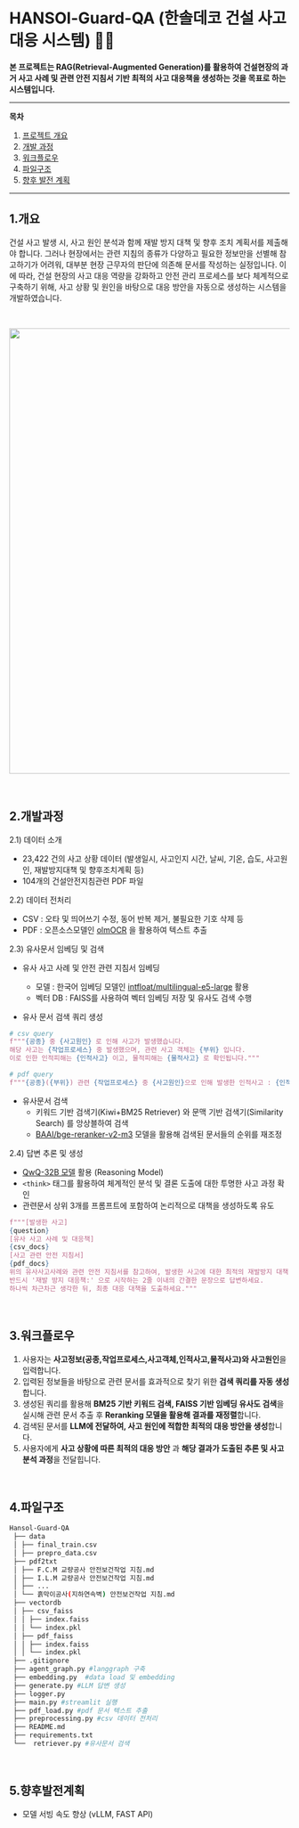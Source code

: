 # HANSOl-Guard-QA (한솔데코 건설 사고 대응 시스템) 👷🏼

**본 프로젝트는 RAG(Retrieval-Augmented Generation)를 활용하여 건설현장의 과거 사고 사례 및 관련 안전 지침서 기반 최적의 사고 대응책을 생성하는 것을 목표로 하는 시스템입니다.**

-----

**목차**

1. [프로젝트 개요](#1개요)
2. [개발 과정](#2개발과정)
3. [워크플로우](#3워크플로우)
4. [파일구조](#4파일구조)
5. [향후 발전 계획](#5향후발전계획)

---

## 1.개요 

건설 사고 발생 시, 사고 원인 분석과 함께 재발 방지 대책 및 향후 조치 계획서를 제출해야 합니다. 그러나 현장에서는 관련 지침의 종류가 다양하고 필요한 정보만을 선별해 참고하기가 어려워, 대부분 현장 근무자의 판단에 의존해 문서를 작성하는 실정입니다. 이에 따라, 건설 현장의 사고 대응 역량을 강화하고 안전 관리 프로세스를 보다 체계적으로 구축하기 위해, 사고 상황 및 원인을 바탕으로 대응 방안을 자동으로 생성하는 시스템을 개발하였습니다.

<br>

<p align="center">
<img src="https://github.com/user-attachments/assets/e5f7ef68-1bdc-42ee-9f0c-0b9e931d2194" width="800"/>
</p>

<br>

## 2.개발과정 

2.1) 데이터 소개

- 23,422 건의 사고 상황 데이터 
(발생일시, 사고인지 시간, 날씨, 기온, 습도, 사고원인, 재발방지대책 및 향후조치계획 등)
- 104개의 건설안전지침관련 PDF 파일

2.2) 데이터 전처리
- CSV : 오타 및 띄어쓰기 수정, 동어 반복 제거, 불필요한 기호 삭제 등 
- PDF : 오픈소스모델인 [olmOCR](https://huggingface.co/allenai/olmOCR-7B-0225-preview) 을 활용하여 텍스트 추출 

2.3) 유사문서 임베딩 및 검색

- 유사 사고 사례 및 안전 관련 지침서 임베딩 
  - 모델 : 한국어 임베딩 모델인 [intfloat/multilingual-e5-large](https://huggingface.co/intfloat/multilingual-e5-large) 활용
  - 벡터 DB : FAISS를 사용하여 벡터 임베딩 저장 및 유사도 검색 수행

- 유사 문서 검색 쿼리 생성 
```python
# csv query
f"""{공종} 중 {사고원인} 로 인해 사고가 발생했습니다.
해당 사고는 {작업프로세스} 중 발생했으며, 관련 사고 객체는 {부위} 입니다. 
이로 인한 인적피해는 {인적사고} 이고, 물적피해는 {물적사고} 로 확인됩니다."""

# pdf query 
f"""{공종}({부위}) 관련 {작업프로세스} 중 {사고원인}으로 인해 발생한 인적사고 : {인적사고} 및 물적사고 : {물적사고} 에 대한 안전 작업 지침 및 안전 조치 사항"""
```
- 유사문서 검색 
  - 키워드 기반 검색기(Kiwi+BM25 Retriever) 와 문맥 기반 검색기(Similarity Search) 를 앙상블하여 검색 
  - [BAAI/bge-reranker-v2-m3](https://huggingface.co/BAAI/bge-reranker-v2-m3) 모델을 활용해 검색된 문서들의 순위를 재조정 

2.4) 답변 추론 및 생성

- [QwQ-32B 모델](https://huggingface.co/Qwen/QwQ-32B) 활용 (Reasoning Model) 
- `<think>` 태그를 활용하여 체계적인 분석 및 결론 도출에 대한 투명한 사고 과정 확인
- 관련문서 상위 3개를 프롬프트에 포함하여 논리적으로 대책을 생성하도록 유도
```python
f"""[발생한 사고]
{question}
[유사 사고 사례 및 대응책]
{csv_docs}
[사고 관련 안전 지침서]
{pdf_docs}
위의 유사사고사례와 관련 안전 지침서를 참고하여, 발생한 사고에 대한 최적의 재발방지 대책 및 향후 조치 계획을 간결하게 작성해주세요.
반드시 '재발 방지 대응책:' 으로 시작하는 2줄 이내의 간결한 문장으로 답변하세요.
하나씩 차근차근 생각한 뒤, 최종 대응 대책을 도출하세요."""
```
<br>

## 3.워크플로우 
1. 사용자는 **사고정보(공종,작업프로세스,사고객체,인적사고,물적사고)와 사고원인**을 입력합니다.
2. 입력된 정보들을 바탕으로 관련 문서를 효과적으로 찾기 위한 **검색 쿼리를 자동 생성**합니다.  
3. 생성된 쿼리를 활용해 **BM25 기반 키워드 검색, FAISS 기반 임베딩 유사도 검색**을 실시해 관련 문서 추출 후 **Reranking 모델을 활용해 결과를 재정렬**합니다.
4. 검색된 문서를 **LLM에 전달하여, 사고 원인에 적합한 최적의 대응 방안을 생성**합니다.
5. 사용자에게 **사고 상황에 따른 최적의 대응 방안** 과 **해당 결과가 도출된 추론 및 사고 분석 과정**을 전달힙니다. 

<br>

## 4.파일구조 
```bash
Hansol-Guard-QA
 ├── data
 │ ├── final_train.csv  
 │ ├── prepro_data.csv  
 ├── pdf2txt
 │ ├── F.C.M 교량공사 안전보건작업 지침.md
 │ ├── I.L.M 교량공사 안전보건작업 지침.md
 │ ├── ...
 │ └── 흙막이공사(지하연속벽) 안전보건작업 지침.md
 ├── vectordb
 │ ├── csv_faiss
 │ │ ├── index.faiss
 │ │ └── index.pkl
 │ ├── pdf_faiss
 │ │ ├── index.faiss
 │ │ └── index.pkl
 ├── .gitignore
 ├── agent_graph.py #langgraph 구축
 ├── embedding.py  #data load 및 embedding 
 ├── generate.py #LLM 답변 생성 
 ├── logger.py
 ├── main.py #streamlit 실행 
 ├── pdf_load.py #pdf 문서 텍스트 추출 
 ├── preprocessing.py #csv 데이터 전처리 
 ├── README.md
 ├── requirements.txt
 └──  retriever.py #유사문서 검색 
```
<br>

## 5.향후발전계획 
- 모델 서빙 속도 향상 (vLLM, FAST API)


